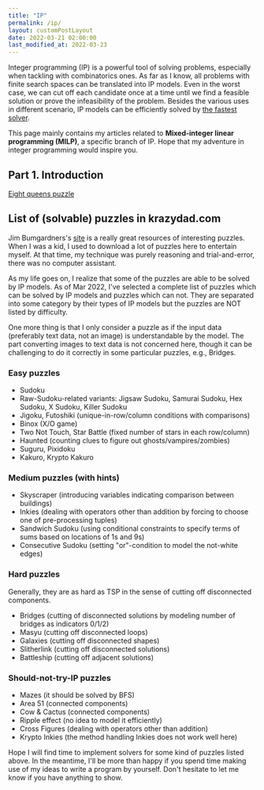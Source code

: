 ```yaml
---
title: "IP"
permalink: /ip/
layout: customPostLayout
date: 2022-03-21 02:00:00
last_modified_at: 2022-03-23
---
```


Integer programming (IP) is a powerful tool of solving problems, especially when tackling with combinatorics ones. As far as I know, all problems with finite search spaces can be translated into IP models. Even in the worst case, we can cut off each candidate once at a time until we find a feasible solution or prove the infeasibility of the problem. Besides the various uses in different scenario, IP models can be efficiently solved by [the fastest solver](https://www.gurobi.com/).

This page mainly contains my articles related to **Mixed-integer linear programming (MILP)**, a specific branch of IP. Hope that my adventure in integer programming would inspire you.

## Part 1. Introduction
[Eight queens puzzle](/ip-adventure-part1-introduction/)


## List of (solvable) puzzles in krazydad.com
Jim Bumgardners's [site](https://krazydad.com) is a really great resources of interesting puzzles. When I was a kid, I used to download a lot of puzzles here to entertain myself. At that time, my technique was purely reasoning and trial-and-error, there was no computer assistant.

As my life goes on, I realize that some of the puzzles are able to be solved by IP models. As of Mar 2022, I've selected a complete list of puzzles which can be solved by IP models and puzzles which can not. They are separated into some category by their types of IP models but the puzzles are NOT listed by difficulty.

One more thing is that I only consider a puzzle as if the input data (preferably text data, not an image) is understandable by the model. The part converting images to text data is not concerned here, though it can be challenging to do it correctly in some particular puzzles, e.g., Bridges.

### Easy puzzles
- Sudoku
- Raw-Sudoku-related variants: Jigsaw Sudoku, Samurai Sudoku, Hex Sudoku, X Sudoku, Killer Sudoku
- Jigoku, Futoshiki (unique-in-row/column conditions with comparisons)
- Binox (X/O game)
- Two Not Touch, Star Battle (fixed number of stars in each row/column)
- Haunted (counting clues to figure out ghosts/vampires/zombies)
- Suguru, Pixidoku
- Kakuro, Krypto Kakuro

### Medium puzzles (with hints)
- Skyscraper (introducing variables indicating comparison between buildings)
- Inkies (dealing with operators other than addition by forcing to choose one of pre-processing tuples)
- Sandwich Sudoku (using conditional constraints to specify terms of sums based on locations of 1s and 9s)
- Consecutive Sudoku (setting "or"-condition to model the not-white edges)

### Hard puzzles
Generally, they are as hard as TSP in the sense of cutting off disconnected components.
- Bridges (cutting of disconnected solutions by modeling number of bridges as indicators 0/1/2)
- Masyu (cutting off disconnected loops)
- Galaxies (cutting off disconnected shapes)
- Slitherlink (cutting off disconnected solutions)
- Battleship (cutting off adjacent solutions)

### Should-not-try-IP puzzles
- Mazes (it should be solved by BFS)
- Area 51 (connected components)
- Cow & Cactus (connected components)
- Ripple effect (no idea to model it efficiently)
- Cross Figures (dealing with operators other than addition)
- Krypto Inkies (the method handling Inkies does not work well here)


Hope I will find time to implement solvers for some kind of puzzles listed above. In the meantime, I'll be more than happy if you spend time making use of my ideas to write a program by yourself. Don't hesitate to let me know if you have anything to show.
